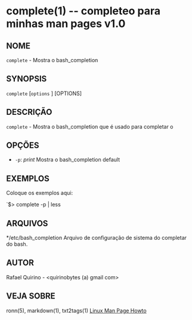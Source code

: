 complete(1) -- completeo para minhas man pages v1.0
===============================================

NOME
----

`complete` - Mostra o bash_completion

SYNOPSIS
--------

`complete` [`options` ] [OPTIONS]

DESCRIÇÃO
---------

`complete` - Mostra o bash_completion que é usado para completar o <TAB> <TAB>

OPÇÕES
------

* `-p`: 
	*print* Mostra o bash_completion default

EXEMPLOS
--------

Coloque os exemplos aqui:

   `$> complete -p | less


ARQUIVOS
--------


*/etc/bash_completion
  Arquivo de configuração de sistema do completar <TAB><TAB> do bash.

AUTOR
-----

Rafael Quirino - <quirinobytes (a) gmail com>

VEJA SOBRE
----------

ronn(5), markdown(1), txt2tags(1) [Linux Man Page Howto](
http://www.schweikhardt.net/man_page_howto.html)
